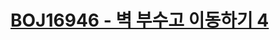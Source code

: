 # [BOJ16946 - 벽 부수고 이동하기 4](https://www.acmicpc.net/problem/16946)
<!--tags: bfs, dfs, graph, traversal-->
